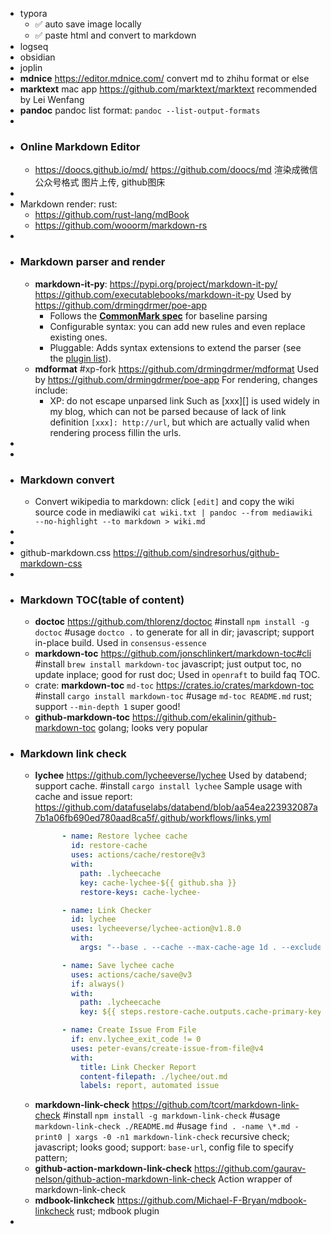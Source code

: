 - typora
	- ✅ auto save image locally
	- ✅ paste html and convert to markdown
- logseq
- obsidian
- joplin
- **mdnice**
  https://editor.mdnice.com/
  convert md to zhihu format or else
- **marktext** mac app
  https://github.com/marktext/marktext
  recommended by Lei Wenfang
- **pandoc**
  pandoc list format:
  `pandoc --list-output-formats`
-
- ### Online Markdown Editor
	- https://doocs.github.io/md/
	  https://github.com/doocs/md
	  渲染成微信公众号格式
	  图片上传, github图床
-
- Markdown render:
  rust:
	- https://github.com/rust-lang/mdBook
	- https://github.com/wooorm/markdown-rs
-
- ### Markdown parser and render
	- **markdown-it-py**: 
	  https://pypi.org/project/markdown-it-py/
	  https://github.com/executablebooks/markdown-it-py
	  Used by https://github.com/drmingdrmer/poe-app
		- Follows the **[CommonMark spec](http://spec.commonmark.org/)** for baseline parsing
		- Configurable syntax: you can add new rules and even replace existing ones.
		- Pluggable: Adds syntax extensions to extend the parser (see the [plugin list](https://markdown-it-py.readthedocs.io/en/latest/plugins.html)).
	- **mdformat** #xp-fork
	  https://github.com/drmingdrmer/mdformat
	  Used by https://github.com/drmingdrmer/poe-app
	  For rendering, changes include:
		- XP: do not escape unparsed link
		  Such as [xxx][] is used widely in my blog, which can not be parsed
		  because of lack of link definition `[xxx]: http://url`, but which are
		  actually valid when rendering process fillin the urls.
-
-
- ### Markdown convert
	- Convert wikipedia to markdown:
	  click `[edit]` and copy the wiki source code in mediawiki
	  `cat wiki.txt | pandoc --from mediawiki  --no-highlight --to markdown > wiki.md`
-
-
- github-markdown.css
  https://github.com/sindresorhus/github-markdown-css
-
- ### Markdown TOC(table of content)
	- **doctoc**
	  https://github.com/thlorenz/doctoc
	  #install `npm install -g doctoc`
	  #usage `doctco .` to generate for all in dir;
	  javascript; support in-place build. Used in `consensus-essence`
	- **markdown-toc**
	  https://github.com/jonschlinkert/markdown-toc#cli
	  #install `brew install markdown-toc`
	  javascript; just output toc, no update inplace; good for rust doc;
	  Used in `openraft` to build faq TOC.
	- crate: **markdown-toc** `md-toc`
	  https://crates.io/crates/markdown-toc
	  #install `cargo install markdown-toc`
	  #usage `md-toc README.md`
	  rust; support `--min-depth 1` super good!
	- **github-markdown-toc**
	  https://github.com/ekalinin/github-markdown-toc
	  golang; looks very popular
- ### Markdown link check
	- **lychee** https://github.com/lycheeverse/lychee
	  Used by databend; support cache.
	  #install  `cargo install lychee`
	  Sample usage with cache and issue report:
	  https://github.com/datafuselabs/databend/blob/aa54ea223932087a7b1a06fb690ed780aad8ca5f/.github/workflows/links.yml
	  ```yaml
	        - name: Restore lychee cache
	          id: restore-cache
	          uses: actions/cache/restore@v3
	          with:
	            path: .lycheecache
	            key: cache-lychee-${{ github.sha }}
	            restore-keys: cache-lychee-
	  
	        - name: Link Checker
	          id: lychee
	          uses: lycheeverse/lychee-action@v1.8.0
	          with:
	            args: "--base . --cache --max-cache-age 1d . --exclude 'https?://twitter\\.com(?:/.*$)?$'"
	  
	        - name: Save lychee cache
	          uses: actions/cache/save@v3
	          if: always()
	          with:
	            path: .lycheecache
	            key: ${{ steps.restore-cache.outputs.cache-primary-key }}
	  
	        - name: Create Issue From File
	          if: env.lychee_exit_code != 0
	          uses: peter-evans/create-issue-from-file@v4
	          with:
	            title: Link Checker Report
	            content-filepath: ./lychee/out.md
	            labels: report, automated issue
	  ```
	- **markdown-link-check**
	  https://github.com/tcort/markdown-link-check
	  #install `npm install -g markdown-link-check`
	  #usage `markdown-link-check ./README.md`
	  #usage `find . -name \*.md -print0 | xargs -0 -n1 markdown-link-check` recursive check;
	  javascript; looks good; support: `base-url`, config file to specify pattern;
	- **github-action-markdown-link-check**
	  https://github.com/gaurav-nelson/github-action-markdown-link-check
	  Action wrapper of markdown-link-check
	- **mdbook-linkcheck**
	  https://github.com/Michael-F-Bryan/mdbook-linkcheck
	  rust;  mdbook plugin
-